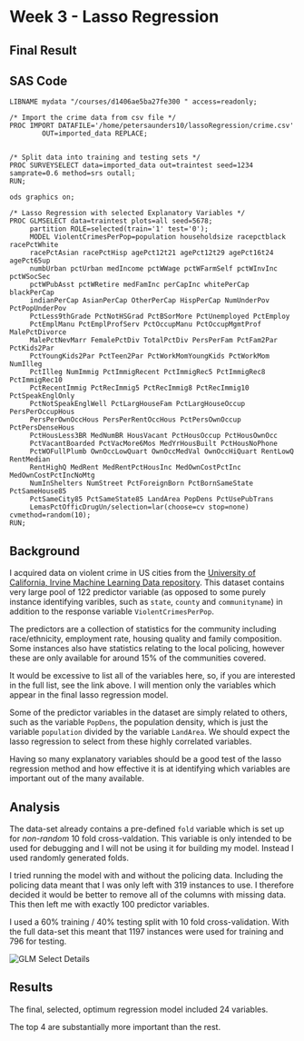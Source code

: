 # Week 3 - Lasso Regression

## Final Result

## SAS Code
```sas
LIBNAME mydata "/courses/d1406ae5ba27fe300 " access=readonly;

/* Import the crime data from csv file */
PROC IMPORT DATAFILE='/home/petersaunders10/lassoRegression/crime.csv' 
        OUT=imported_data REPLACE;
        

/* Split data into training and testing sets */
PROC SURVEYSELECT data=imported_data out=traintest seed=1234 samprate=0.6 method=srs outall;
RUN;   

ods graphics on;

/* Lasso Regression with selected Explanatory Variables */
PROC GLMSELECT data=traintest plots=all seed=5678;
     partition ROLE=selected(train='1' test='0');
     MODEL ViolentCrimesPerPop=population householdsize racepctblack racePctWhite 
     racePctAsian racePctHisp agePct12t21 agePct12t29 agePct16t24 agePct65up
     numbUrban pctUrban medIncome pctWWage pctWFarmSelf pctWInvInc pctWSocSec
     pctWPubAsst pctWRetire medFamInc perCapInc whitePerCap blackPerCap
     indianPerCap AsianPerCap OtherPerCap HispPerCap NumUnderPov PctPopUnderPov
     PctLess9thGrade PctNotHSGrad PctBSorMore PctUnemployed PctEmploy
     PctEmplManu PctEmplProfServ PctOccupManu PctOccupMgmtProf MalePctDivorce
     MalePctNevMarr FemalePctDiv TotalPctDiv PersPerFam PctFam2Par PctKids2Par
     PctYoungKids2Par PctTeen2Par PctWorkMomYoungKids PctWorkMom NumIlleg
     PctIlleg NumImmig PctImmigRecent PctImmigRec5 PctImmigRec8 PctImmigRec10
     PctRecentImmig PctRecImmig5 PctRecImmig8 PctRecImmig10 PctSpeakEnglOnly
     PctNotSpeakEnglWell PctLargHouseFam PctLargHouseOccup PersPerOccupHous
     PersPerOwnOccHous PersPerRentOccHous PctPersOwnOccup PctPersDenseHous
     PctHousLess3BR MedNumBR HousVacant PctHousOccup PctHousOwnOcc 
     PctVacantBoarded PctVacMore6Mos MedYrHousBuilt PctHousNoPhone
     PctWOFullPlumb OwnOccLowQuart OwnOccMedVal OwnOccHiQuart RentLowQ RentMedian
     RentHighQ MedRent MedRentPctHousInc MedOwnCostPctInc MedOwnCostPctIncNoMtg
     NumInShelters NumStreet PctForeignBorn PctBornSameState PctSameHouse85
     PctSameCity85 PctSameState85 LandArea PopDens PctUsePubTrans 
     LemasPctOfficDrugUn/selection=lar(choose=cv stop=none) cvmethod=random(10);
RUN;
```

## Background
I acquired data on violent crime in US cities from the [University of California, Irvine Machine Learning Data repository](https://archive.ics.uci.edu/ml/datasets/Communities+and+Crime).  This dataset contains very large pool of 122 predictor variable (as opposed to some purely instance identifying varibles, such as `state`, `county` and `communityname`) in addition to the response variable `ViolentCrimesPerPop`.

The predictors are a collection of statistics for the community including race/ethnicity, employment rate, housing quality and family composition.  Some instances also have statistics relating to the local policing, however these are only available for around 15% of the communities covered.

It would be excessive to list all of the variables here, so, if you are interested in the full list, see the link above.  I will mention only the variables which appear in the final lasso regression model.

Some of the predictor variables in the dataset are simply related to others, such as the variable `PopDens`, the population density, which is just the variable `population` divided by the variable `LandArea`.  We should expect the lasso regression to select from these highly correlated variables.

Having so many explanatory variables should be a good test of the lasso regression method and how effective it is at identifying which variables are important out of the many available.

## Analysis

The data-set already contains a pre-defined `fold` variable which is set up for *non-random* 10 fold cross-valdation.  This variable is only intended to be used for debugging and I will not be using it for building my model.  Instead I used randomly generated folds.

I tried running the model with and without the policing data.  Including the policing data meant that I was only left with 319 instances to use.  I therefore decided it would be better to remove all of the columns with missing data.  This then left me with exactly 100 predictor variables.

I used a 60% training / 40% testing split with 10 fold cross-validation.  With the full data-set this meant that 1197 instances were used for training and 796 for testing.

![GLM Select Details](/images/glmselect.png)

## Results

The final, selected, optimum regression model included 24 variables.



The top 4 are substantially more important than the rest.



